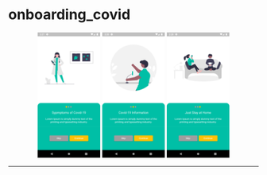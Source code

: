 # onboarding_covid
<div align="center">
<img width="25%" src="assets/images/screen1.png"></img>
<img width="25%" src="assets/images/screen2.png"></img>
<img width="25%" src="assets/images/screen3.png"></img>
</div>


----------------



